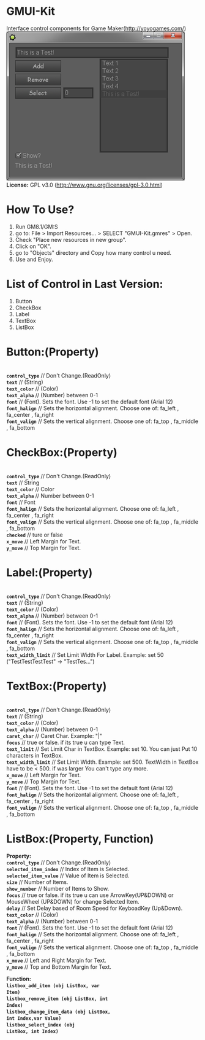 GMUI-Kit
========

Interface control components for Game Maker(http://yoyogames.com/)
<img src="GMUI-Kit.png">
<br>
<b>License:</b> GPL v3.0 (http://www.gnu.org/licenses/gpl-3.0.html)

How To Use?
===========
1. Run GM8.1/GM:S
2. go to: File > Import Resources... > SELECT "GMUI-Kit.gmres" > Open.
3. Check "Place new resources in new group".
4. Click on "OK".
5. go to "Objects" directory and Copy how many control u need.
6. Use and Enjoy.


List of Control in Last Version:
================================
1. Button
2. CheckBox
3. Label
4. TextBox
5. ListBox


Button:(Property)
=================
<br><code><b>control_type</b></code>    // Don't Change.(ReadOnly)
<br><code><b>text</b></code>            // (String)
<br><code><b>text_color</b></code>      // (Color)
<br><code><b>text_alpha</b></code>      // (Number) between 0-1
<br><code><b>font</b></code>            // (Font). Sets the font. Use -1 to set the default font (Arial 12)
<br><code><b>font_halign</b></code>     // Sets the horizontal alignment. Choose one of: fa_left , fa_center , fa_right
<br><code><b>font_valign</b></code>    // Sets the vertical alignment. Choose one of: fa_top , fa_middle , fa_bottom

CheckBox:(Property)
===================
<br><code><b>control_type</b></code>     // Don't Change.(ReadOnly)
<br><code><b>text</b></code>             // String
<br><code><b>text_color</b></code>       // Color
<br><code><b>text_alpha</b></code>       // Number between 0-1
<br><code><b>font</b></code>             // Font
<br><code><b>font_halign</b></code>      // Sets the horizontal alignment. Choose one of: fa_left , fa_center , fa_right
<br><code><b>font_valign</b></code>      // Sets the vertical alignment. Choose one of: fa_top , fa_middle , fa_bottom
<br><code><b>checked</b></code>          // ture or false
<br><code><b>x_move</b></code>           // Left Margin for Text.
<br><code><b>y_move</b></code>           // Top  Margin for Text.

Label:(Property)
================
<br><code><b>control_type</b></code>         // Don't Change.(ReadOnly)
<br><code><b>text</b></code>                 // (String)
<br><code><b>text_color</b></code>           // (Color)
<br><code><b>text_alpha</b></code>           // (Number) between 0-1
<br><code><b>font</b></code>                 // (Font). Sets the font. Use -1 to set the default font (Arial 12)
<br><code><b>font_halign</b></code>          // Sets the horizontal alignment. Choose one of: fa_left , fa_center , fa_right
<br><code><b>font_valign</b></code>          // Sets the vertical alignment. Choose one of: fa_top , fa_middle , fa_bottom
<br><code><b>text_width_limit</b></code>     // Set Limit Width For Label. Example: set 50 ("TestTestTestTest" -> "TestTes...")

TextBox:(Property)
==================
<br><code><b>control_type</b></code>         // Don't Change.(ReadOnly)
<br><code><b>text</b></code>                 // (String)
<br><code><b>text_color</b></code>           // (Color)
<br><code><b>text_alpha</b></code>           // (Number) between 0-1
<br><code><b>caret_char</b></code>           // Caret Char. Example: "|"
<br><code><b>focus</b></code>                // true or false. if its true u can type Text.
<br><code><b>text_limit</b></code>           // Set Limit Char in TextBox. Example: set 10. You can just Put 10 characters in TextBox.
<br><code><b>text_width_limit</b></code>     // Set Limit Width. Example: set 500. TextWidth in TextBox have to be < 500. if was larger You can't type any more.
<br><code><b>x_move</b></code>               // Left Margin for Text.
<br><code><b>y_move</b></code>               // Top  Margin for Text.
<br><code><b>font</b></code>                 // (Font). Sets the font. Use -1 to set the default font (Arial 12)
<br><code><b>font_halign</b></code>          // Sets the horizontal alignment. Choose one of: fa_left , fa_center , fa_right
<br><code><b>font_valign</b></code>          // Sets the vertical alignment. Choose one of: fa_top , fa_middle , fa_bottom


ListBox:(Property, Function)
============================
<b>Property:</b>
<br><code><b>control_type</b></code>           // Don't Change.(ReadOnly)
<br><code><b>selected_item_index</b></code>    // Index of Item is Selected.
<br><code><b>selected_item_value</b></code>    // Value of Item is Selected.
<br><code><b>size</b></code>                   // Number of Items.
<br><code><b>show_number</b></code>            // Number of Items to Show.
<br><code><b>focus</b></code>                  // true or false. if its true u can use ArrowKey(UP&DOWN) or MouseWheel (UP&DOWN) for change Selected Item.
<br><code><b>delay</b></code>                  // Set Delay based of Room Speed for KeyboadKey (Up&Down).
<br><code><b>text_color</b></code>             // (Color)
<br><code><b>text_alpha</b></code>             // (Number) between 0-1
<br><code><b>font</b></code>                   // (Font). Sets the font. Use -1 to set the default font (Arial 12)
<br><code><b>font_halign</b></code>            // Sets the horizontal alignment. Choose one of: fa_left , fa_center , fa_right
<br><code><b>font_valign</b></code>            // Sets the vertical alignment. Choose one of: fa_top , fa_middle , fa_bottom
<br><code><b>x_move</b></code>                 // Left and Right Margin for Text.
<br><code><b>y_move</b></code>                 // Top and Bottom Margin for Text.

<b>Function:</b>
<br><code><b>listbox_add_item (obj ListBox, var Item)</b></code> 
<br><code><b>listbox_remove_item (obj ListBox, int Index)</b></code> 
<br><code><b>listbox_change_item_data (obj ListBox, int Index,var Value)</b></code> 
<br><code><b>listbox_select_index (obj ListBox, int Index)</b></code> 
